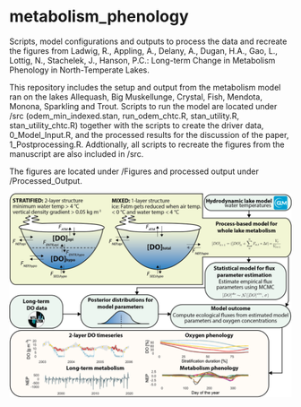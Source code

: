 # metabolism_phenology
Scripts, model configurations and outputs to process the data and recreate the figures from Ladwig, R., Appling, A., Delany, A., Dugan, H.A., Gao, L., Lottig, N., Stachelek, J., Hanson, P.C.: Long-term Change in Metabolism Phenology in North-Temperate Lakes.

This repository includes the setup and output from the metabolism model ran on the lakes Allequash, Big Muskellunge, Crystal, Fish, Mendota, Monona, Sparkling and Trout. Scripts to run the model are located under /src (odem_min_indexed.stan, run_odem_chtc.R, stan_utility.R, stan_utility_chtc.R) together with the scripts to create the driver data, 0_Model_Input.R, and the processed results for the discussion of the paper, 1_Postprocessing.R. Addtionally, all scripts to recreate the figures from the manuscript are also included in /src.

The figures are located under /Figures and processed output under /Processed_Output.

![](Figures/Fig_1.png)<!-- -->
